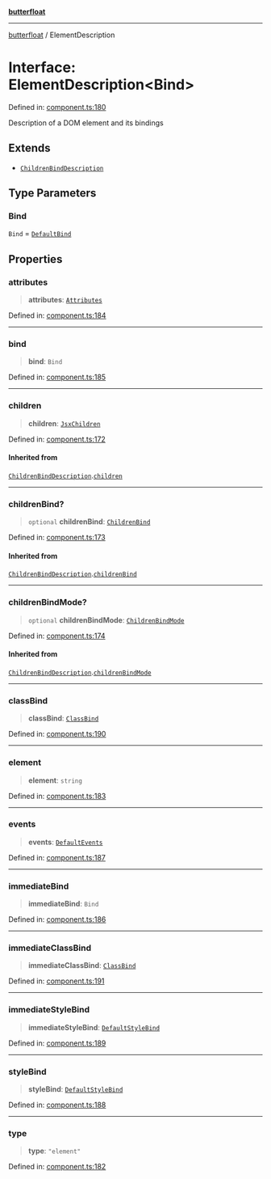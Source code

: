 [**butterfloat**](../README.md)

***

[butterfloat](../globals.md) / ElementDescription

# Interface: ElementDescription\<Bind\>

Defined in: [component.ts:180](https://github.com/WorldMaker/butterfloat/blob/f0f5f6205e72911354af687f4fb1c543d3ebd586/component.ts#L180)

Description of a DOM element and its bindings

## Extends

- [`ChildrenBindDescription`](ChildrenBindDescription.md)

## Type Parameters

### Bind

`Bind` = [`DefaultBind`](../type-aliases/DefaultBind.md)

## Properties

### attributes

> **attributes**: [`Attributes`](../type-aliases/Attributes.md)

Defined in: [component.ts:184](https://github.com/WorldMaker/butterfloat/blob/f0f5f6205e72911354af687f4fb1c543d3ebd586/component.ts#L184)

***

### bind

> **bind**: `Bind`

Defined in: [component.ts:185](https://github.com/WorldMaker/butterfloat/blob/f0f5f6205e72911354af687f4fb1c543d3ebd586/component.ts#L185)

***

### children

> **children**: [`JsxChildren`](../type-aliases/JsxChildren.md)

Defined in: [component.ts:172](https://github.com/WorldMaker/butterfloat/blob/f0f5f6205e72911354af687f4fb1c543d3ebd586/component.ts#L172)

#### Inherited from

[`ChildrenBindDescription`](ChildrenBindDescription.md).[`children`](ChildrenBindDescription.md#children)

***

### childrenBind?

> `optional` **childrenBind**: [`ChildrenBind`](../type-aliases/ChildrenBind.md)

Defined in: [component.ts:173](https://github.com/WorldMaker/butterfloat/blob/f0f5f6205e72911354af687f4fb1c543d3ebd586/component.ts#L173)

#### Inherited from

[`ChildrenBindDescription`](ChildrenBindDescription.md).[`childrenBind`](ChildrenBindDescription.md#childrenbind)

***

### childrenBindMode?

> `optional` **childrenBindMode**: [`ChildrenBindMode`](../type-aliases/ChildrenBindMode.md)

Defined in: [component.ts:174](https://github.com/WorldMaker/butterfloat/blob/f0f5f6205e72911354af687f4fb1c543d3ebd586/component.ts#L174)

#### Inherited from

[`ChildrenBindDescription`](ChildrenBindDescription.md).[`childrenBindMode`](ChildrenBindDescription.md#childrenbindmode)

***

### classBind

> **classBind**: [`ClassBind`](../type-aliases/ClassBind.md)

Defined in: [component.ts:190](https://github.com/WorldMaker/butterfloat/blob/f0f5f6205e72911354af687f4fb1c543d3ebd586/component.ts#L190)

***

### element

> **element**: `string`

Defined in: [component.ts:183](https://github.com/WorldMaker/butterfloat/blob/f0f5f6205e72911354af687f4fb1c543d3ebd586/component.ts#L183)

***

### events

> **events**: [`DefaultEvents`](../type-aliases/DefaultEvents.md)

Defined in: [component.ts:187](https://github.com/WorldMaker/butterfloat/blob/f0f5f6205e72911354af687f4fb1c543d3ebd586/component.ts#L187)

***

### immediateBind

> **immediateBind**: `Bind`

Defined in: [component.ts:186](https://github.com/WorldMaker/butterfloat/blob/f0f5f6205e72911354af687f4fb1c543d3ebd586/component.ts#L186)

***

### immediateClassBind

> **immediateClassBind**: [`ClassBind`](../type-aliases/ClassBind.md)

Defined in: [component.ts:191](https://github.com/WorldMaker/butterfloat/blob/f0f5f6205e72911354af687f4fb1c543d3ebd586/component.ts#L191)

***

### immediateStyleBind

> **immediateStyleBind**: [`DefaultStyleBind`](../type-aliases/DefaultStyleBind.md)

Defined in: [component.ts:189](https://github.com/WorldMaker/butterfloat/blob/f0f5f6205e72911354af687f4fb1c543d3ebd586/component.ts#L189)

***

### styleBind

> **styleBind**: [`DefaultStyleBind`](../type-aliases/DefaultStyleBind.md)

Defined in: [component.ts:188](https://github.com/WorldMaker/butterfloat/blob/f0f5f6205e72911354af687f4fb1c543d3ebd586/component.ts#L188)

***

### type

> **type**: `"element"`

Defined in: [component.ts:182](https://github.com/WorldMaker/butterfloat/blob/f0f5f6205e72911354af687f4fb1c543d3ebd586/component.ts#L182)
